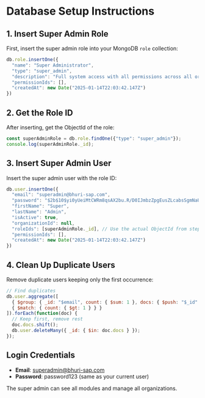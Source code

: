 # Database Setup Instructions

## 1. Insert Super Admin Role
First, insert the super admin role into your MongoDB `role` collection:

```javascript
db.role.insertOne({
  "name": "Super Administrator",
  "type": "super_admin", 
  "description": "Full system access with all permissions across all organizations",
  "permissionIds": [],
  "createdAt": new Date("2025-01-14T22:03:42.147Z")
})
```

## 2. Get the Role ID
After inserting, get the ObjectId of the role:
```javascript
const superAdminRole = db.role.findOne({"type": "super_admin"});
console.log(superAdminRole._id);
```

## 3. Insert Super Admin User
Insert the super admin user with the role ID:

```javascript
db.user.insertOne({
  "email": "superadmin@bhuri-sap.com",
  "password": "$2b$10$yi0yUeiMtCWRm8qsAX2bu.R/D0IJmbzZpgEusZLcabsSgmNaUD.VS",
  "firstName": "Super",
  "lastName": "Admin", 
  "isActive": true,
  "organizationId": null,
  "roleIds": [superAdminRole._id], // Use the actual ObjectId from step 2
  "permissionIds": [],
  "createdAt": new Date("2025-01-14T22:03:42.147Z")
})
```

## 4. Clean Up Duplicate Users
Remove duplicate users keeping only the first occurrence:

```javascript
// Find duplicates
db.user.aggregate([
  { $group: { _id: "$email", count: { $sum: 1 }, docs: { $push: "$_id" } } },
  { $match: { count: { $gt: 1 } } }
]).forEach(function(doc) {
  // Keep first, remove rest
  doc.docs.shift();
  db.user.deleteMany({ _id: { $in: doc.docs } });
});
```

## Login Credentials
- **Email**: superadmin@bhuri-sap.com
- **Password**: password123 (same as your current user)

The super admin can see all modules and manage all organizations.